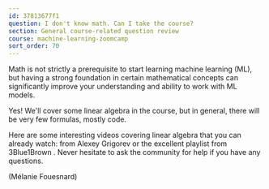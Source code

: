 ```yaml
---
id: 37813677f1
question: I don't know math. Can I take the course?
section: General course-related question review
course: machine-learning-zoomcamp
sort_order: 70
---
```


Math is not strictly a prerequisite to start learning machine learning (ML), but having a strong foundation in certain mathematical concepts can significantly improve your understanding and ability to work with ML models.

Yes! We'll cover some linear algebra in the course, but in general, there will be very few formulas, mostly code.

Here are some interesting videos covering linear algebra that you can already watch:  from Alexey Grigorev or the excellent playlist from 3Blue1Brown . Never hesitate to ask the community for help if you have any questions.

(Mélanie Fouesnard)

